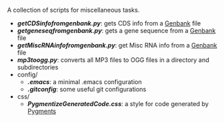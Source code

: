 A collection of scripts for miscellaneous tasks.

- __*getCDSinfofromgenbank.py*__: gets CDS info from a [Genbank](http://www.ncbi.nlm.nih.gov/genbank/) file
- __*getgeneseqfromgenbank.py*__: gets a gene sequence from a [Genbank](http://www.ncbi.nlm.nih.gov/genbank/) file
- __*getMiscRNAinfofromgenbank.py*__: get Misc RNA info from a [Genbank](http://www.ncbi.nlm.nih.gov/genbank/) file
- __*mp3toogg.py*__: converts all MP3 files to OGG files in a directory and subdirectories
- config/
  * __*.emacs*__: a minimal .emacs configuration
  * __*.gitconfig*__: some useful git configurations
- css/
  * __*PygmentizeGeneratedCode.css*__: a style for code generated by [Pygments](http://pygments.org/)
